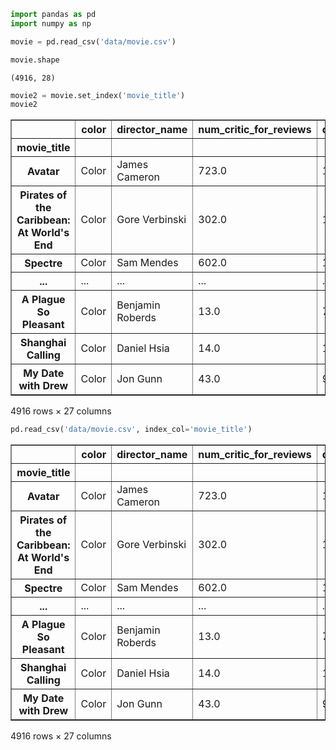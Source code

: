 

```python
import pandas as pd
import numpy as np
```


```python
movie = pd.read_csv('data/movie.csv')
```


```python
movie.shape
```




    (4916, 28)




```python
movie2 = movie.set_index('movie_title')
movie2
```




<div>
<style scoped>
    .dataframe tbody tr th:only-of-type {
        vertical-align: middle;
    }

    .dataframe tbody tr th {
        vertical-align: top;
    }

    .dataframe thead th {
        text-align: right;
    }
</style>
<table border="1" class="dataframe">
  <thead>
    <tr style="text-align: right;">
      <th></th>
      <th>color</th>
      <th>director_name</th>
      <th>num_critic_for_reviews</th>
      <th>duration</th>
      <th>director_facebook_likes</th>
      <th>actor_3_facebook_likes</th>
      <th>actor_2_name</th>
      <th>actor_1_facebook_likes</th>
      <th>gross</th>
      <th>genres</th>
      <th>...</th>
      <th>num_user_for_reviews</th>
      <th>language</th>
      <th>country</th>
      <th>content_rating</th>
      <th>budget</th>
      <th>title_year</th>
      <th>actor_2_facebook_likes</th>
      <th>imdb_score</th>
      <th>aspect_ratio</th>
      <th>movie_facebook_likes</th>
    </tr>
    <tr>
      <th>movie_title</th>
      <th></th>
      <th></th>
      <th></th>
      <th></th>
      <th></th>
      <th></th>
      <th></th>
      <th></th>
      <th></th>
      <th></th>
      <th></th>
      <th></th>
      <th></th>
      <th></th>
      <th></th>
      <th></th>
      <th></th>
      <th></th>
      <th></th>
      <th></th>
      <th></th>
    </tr>
  </thead>
  <tbody>
    <tr>
      <th>Avatar</th>
      <td>Color</td>
      <td>James Cameron</td>
      <td>723.0</td>
      <td>178.0</td>
      <td>0.0</td>
      <td>855.0</td>
      <td>Joel David Moore</td>
      <td>1000.0</td>
      <td>760505847.0</td>
      <td>Action|Adventure|Fantasy|Sci-Fi</td>
      <td>...</td>
      <td>3054.0</td>
      <td>English</td>
      <td>USA</td>
      <td>PG-13</td>
      <td>237000000.0</td>
      <td>2009.0</td>
      <td>936.0</td>
      <td>7.9</td>
      <td>1.78</td>
      <td>33000</td>
    </tr>
    <tr>
      <th>Pirates of the Caribbean: At World's End</th>
      <td>Color</td>
      <td>Gore Verbinski</td>
      <td>302.0</td>
      <td>169.0</td>
      <td>563.0</td>
      <td>1000.0</td>
      <td>Orlando Bloom</td>
      <td>40000.0</td>
      <td>309404152.0</td>
      <td>Action|Adventure|Fantasy</td>
      <td>...</td>
      <td>1238.0</td>
      <td>English</td>
      <td>USA</td>
      <td>PG-13</td>
      <td>300000000.0</td>
      <td>2007.0</td>
      <td>5000.0</td>
      <td>7.1</td>
      <td>2.35</td>
      <td>0</td>
    </tr>
    <tr>
      <th>Spectre</th>
      <td>Color</td>
      <td>Sam Mendes</td>
      <td>602.0</td>
      <td>148.0</td>
      <td>0.0</td>
      <td>161.0</td>
      <td>Rory Kinnear</td>
      <td>11000.0</td>
      <td>200074175.0</td>
      <td>Action|Adventure|Thriller</td>
      <td>...</td>
      <td>994.0</td>
      <td>English</td>
      <td>UK</td>
      <td>PG-13</td>
      <td>245000000.0</td>
      <td>2015.0</td>
      <td>393.0</td>
      <td>6.8</td>
      <td>2.35</td>
      <td>85000</td>
    </tr>
    <tr>
      <th>...</th>
      <td>...</td>
      <td>...</td>
      <td>...</td>
      <td>...</td>
      <td>...</td>
      <td>...</td>
      <td>...</td>
      <td>...</td>
      <td>...</td>
      <td>...</td>
      <td>...</td>
      <td>...</td>
      <td>...</td>
      <td>...</td>
      <td>...</td>
      <td>...</td>
      <td>...</td>
      <td>...</td>
      <td>...</td>
      <td>...</td>
      <td>...</td>
    </tr>
    <tr>
      <th>A Plague So Pleasant</th>
      <td>Color</td>
      <td>Benjamin Roberds</td>
      <td>13.0</td>
      <td>76.0</td>
      <td>0.0</td>
      <td>0.0</td>
      <td>Maxwell Moody</td>
      <td>0.0</td>
      <td>NaN</td>
      <td>Drama|Horror|Thriller</td>
      <td>...</td>
      <td>3.0</td>
      <td>English</td>
      <td>USA</td>
      <td>NaN</td>
      <td>1400.0</td>
      <td>2013.0</td>
      <td>0.0</td>
      <td>6.3</td>
      <td>NaN</td>
      <td>16</td>
    </tr>
    <tr>
      <th>Shanghai Calling</th>
      <td>Color</td>
      <td>Daniel Hsia</td>
      <td>14.0</td>
      <td>100.0</td>
      <td>0.0</td>
      <td>489.0</td>
      <td>Daniel Henney</td>
      <td>946.0</td>
      <td>10443.0</td>
      <td>Comedy|Drama|Romance</td>
      <td>...</td>
      <td>9.0</td>
      <td>English</td>
      <td>USA</td>
      <td>PG-13</td>
      <td>NaN</td>
      <td>2012.0</td>
      <td>719.0</td>
      <td>6.3</td>
      <td>2.35</td>
      <td>660</td>
    </tr>
    <tr>
      <th>My Date with Drew</th>
      <td>Color</td>
      <td>Jon Gunn</td>
      <td>43.0</td>
      <td>90.0</td>
      <td>16.0</td>
      <td>16.0</td>
      <td>Brian Herzlinger</td>
      <td>86.0</td>
      <td>85222.0</td>
      <td>Documentary</td>
      <td>...</td>
      <td>84.0</td>
      <td>English</td>
      <td>USA</td>
      <td>PG</td>
      <td>1100.0</td>
      <td>2004.0</td>
      <td>23.0</td>
      <td>6.6</td>
      <td>1.85</td>
      <td>456</td>
    </tr>
  </tbody>
</table>
<p>4916 rows × 27 columns</p>
</div>




```python
pd.read_csv('data/movie.csv', index_col='movie_title')
```




<div>
<style scoped>
    .dataframe tbody tr th:only-of-type {
        vertical-align: middle;
    }

    .dataframe tbody tr th {
        vertical-align: top;
    }

    .dataframe thead th {
        text-align: right;
    }
</style>
<table border="1" class="dataframe">
  <thead>
    <tr style="text-align: right;">
      <th></th>
      <th>color</th>
      <th>director_name</th>
      <th>num_critic_for_reviews</th>
      <th>duration</th>
      <th>director_facebook_likes</th>
      <th>actor_3_facebook_likes</th>
      <th>actor_2_name</th>
      <th>actor_1_facebook_likes</th>
      <th>gross</th>
      <th>genres</th>
      <th>...</th>
      <th>num_user_for_reviews</th>
      <th>language</th>
      <th>country</th>
      <th>content_rating</th>
      <th>budget</th>
      <th>title_year</th>
      <th>actor_2_facebook_likes</th>
      <th>imdb_score</th>
      <th>aspect_ratio</th>
      <th>movie_facebook_likes</th>
    </tr>
    <tr>
      <th>movie_title</th>
      <th></th>
      <th></th>
      <th></th>
      <th></th>
      <th></th>
      <th></th>
      <th></th>
      <th></th>
      <th></th>
      <th></th>
      <th></th>
      <th></th>
      <th></th>
      <th></th>
      <th></th>
      <th></th>
      <th></th>
      <th></th>
      <th></th>
      <th></th>
      <th></th>
    </tr>
  </thead>
  <tbody>
    <tr>
      <th>Avatar</th>
      <td>Color</td>
      <td>James Cameron</td>
      <td>723.0</td>
      <td>178.0</td>
      <td>0.0</td>
      <td>855.0</td>
      <td>Joel David Moore</td>
      <td>1000.0</td>
      <td>760505847.0</td>
      <td>Action|Adventure|Fantasy|Sci-Fi</td>
      <td>...</td>
      <td>3054.0</td>
      <td>English</td>
      <td>USA</td>
      <td>PG-13</td>
      <td>237000000.0</td>
      <td>2009.0</td>
      <td>936.0</td>
      <td>7.9</td>
      <td>1.78</td>
      <td>33000</td>
    </tr>
    <tr>
      <th>Pirates of the Caribbean: At World's End</th>
      <td>Color</td>
      <td>Gore Verbinski</td>
      <td>302.0</td>
      <td>169.0</td>
      <td>563.0</td>
      <td>1000.0</td>
      <td>Orlando Bloom</td>
      <td>40000.0</td>
      <td>309404152.0</td>
      <td>Action|Adventure|Fantasy</td>
      <td>...</td>
      <td>1238.0</td>
      <td>English</td>
      <td>USA</td>
      <td>PG-13</td>
      <td>300000000.0</td>
      <td>2007.0</td>
      <td>5000.0</td>
      <td>7.1</td>
      <td>2.35</td>
      <td>0</td>
    </tr>
    <tr>
      <th>Spectre</th>
      <td>Color</td>
      <td>Sam Mendes</td>
      <td>602.0</td>
      <td>148.0</td>
      <td>0.0</td>
      <td>161.0</td>
      <td>Rory Kinnear</td>
      <td>11000.0</td>
      <td>200074175.0</td>
      <td>Action|Adventure|Thriller</td>
      <td>...</td>
      <td>994.0</td>
      <td>English</td>
      <td>UK</td>
      <td>PG-13</td>
      <td>245000000.0</td>
      <td>2015.0</td>
      <td>393.0</td>
      <td>6.8</td>
      <td>2.35</td>
      <td>85000</td>
    </tr>
    <tr>
      <th>...</th>
      <td>...</td>
      <td>...</td>
      <td>...</td>
      <td>...</td>
      <td>...</td>
      <td>...</td>
      <td>...</td>
      <td>...</td>
      <td>...</td>
      <td>...</td>
      <td>...</td>
      <td>...</td>
      <td>...</td>
      <td>...</td>
      <td>...</td>
      <td>...</td>
      <td>...</td>
      <td>...</td>
      <td>...</td>
      <td>...</td>
      <td>...</td>
    </tr>
    <tr>
      <th>A Plague So Pleasant</th>
      <td>Color</td>
      <td>Benjamin Roberds</td>
      <td>13.0</td>
      <td>76.0</td>
      <td>0.0</td>
      <td>0.0</td>
      <td>Maxwell Moody</td>
      <td>0.0</td>
      <td>NaN</td>
      <td>Drama|Horror|Thriller</td>
      <td>...</td>
      <td>3.0</td>
      <td>English</td>
      <td>USA</td>
      <td>NaN</td>
      <td>1400.0</td>
      <td>2013.0</td>
      <td>0.0</td>
      <td>6.3</td>
      <td>NaN</td>
      <td>16</td>
    </tr>
    <tr>
      <th>Shanghai Calling</th>
      <td>Color</td>
      <td>Daniel Hsia</td>
      <td>14.0</td>
      <td>100.0</td>
      <td>0.0</td>
      <td>489.0</td>
      <td>Daniel Henney</td>
      <td>946.0</td>
      <td>10443.0</td>
      <td>Comedy|Drama|Romance</td>
      <td>...</td>
      <td>9.0</td>
      <td>English</td>
      <td>USA</td>
      <td>PG-13</td>
      <td>NaN</td>
      <td>2012.0</td>
      <td>719.0</td>
      <td>6.3</td>
      <td>2.35</td>
      <td>660</td>
    </tr>
    <tr>
      <th>My Date with Drew</th>
      <td>Color</td>
      <td>Jon Gunn</td>
      <td>43.0</td>
      <td>90.0</td>
      <td>16.0</td>
      <td>16.0</td>
      <td>Brian Herzlinger</td>
      <td>86.0</td>
      <td>85222.0</td>
      <td>Documentary</td>
      <td>...</td>
      <td>84.0</td>
      <td>English</td>
      <td>USA</td>
      <td>PG</td>
      <td>1100.0</td>
      <td>2004.0</td>
      <td>23.0</td>
      <td>6.6</td>
      <td>1.85</td>
      <td>456</td>
    </tr>
  </tbody>
</table>
<p>4916 rows × 27 columns</p>
</div>




```python

```


```python

```


```python

```


```python

```


```python

```


```python

```


```python

```


```python

```


```python

```
